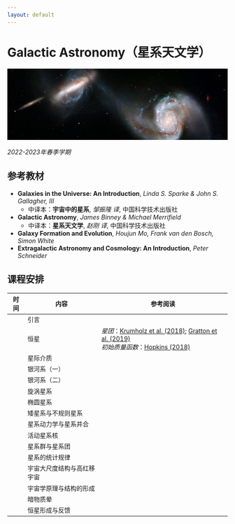 ```yaml
---
layout: default
---
```


# Galactic Astronomy（星系天文学）

![](../image/interacting_galaxy.jpg)

*2022-2023年春季学期*

## 参考教材

* **Galaxies in the Universe: An Introduction**, *Linda S. Sparke & John S. Gallagher, III*
    * 中译本：**宇宙中的星系**, *邹振隆 译*, 中国科学技术出版社
* **Galactic Astronomy**, *James Binney & Michael Merrifield*
    * 中译本：**星系天文学**, *赵刚 译*, 中国科学技术出版社
* **Galaxy Formation and Evolution**, *Houjun Mo, Frank van den Bosch, Simon White*
* **Extragalactic Astronomy and Cosmology: An Introduction**, *Peter Schneider*

## 课程安排

时间 | 内容 | 参考阅读
----|----|----
     | 引言 | 
     | 恒星 | *星团*：[Krumholz et al. (2018)](https://arxiv.org/abs/1812.01615); [Gratton et al. (2019)](https://arxiv.org/abs/1911.02835) <br> *初始质量函数*：[Hopkins (2018)](https://arxiv.org/abs/1807.09949)
     | 星际介质 |
     | 银河系（一）|
     | 银河系（二）|
     | 旋涡星系 |
     | 椭圆星系 |
     | 矮星系与不规则星系 |
     | 星系动力学与星系并合 | 
     | 活动星系核 |
     | 星系群与星系团 |
     | 星系的统计规律 |
     | 宇宙大尺度结构与高红移宇宙 |
     | 宇宙学原理与结构的形成 |
     | 暗物质晕 |
     | 恒星形成与反馈 |